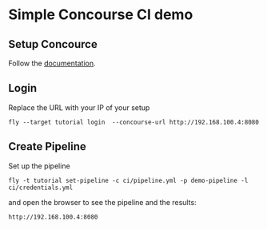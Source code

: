 # Simple Concourse CI demo

## Setup Concource

Follow the [documentation](http://concourse.ci/docker-repository.html).

## Login

Replace the URL with your IP of your setup

    fly --target tutorial login  --concourse-url http://192.168.100.4:8080

## Create Pipeline

Set up the pipeline

    fly -t tutorial set-pipeline -c ci/pipeline.yml -p demo-pipeline -l ci/credentials.yml

and open the browser to see the pipeline and the results:

    http://192.168.100.4:8080



